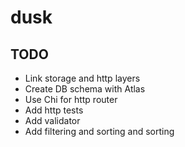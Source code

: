 # dusk

##  TODO
- Link storage and http layers
- Create DB schema with Atlas
- Use Chi for http router
- Add http tests
- Add validator
- Add filtering and sorting and sorting
